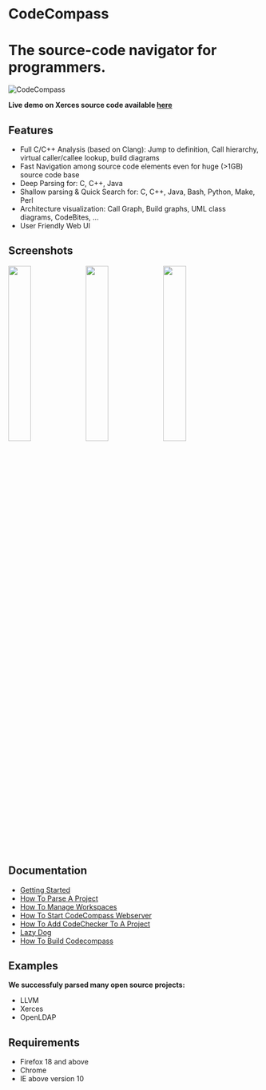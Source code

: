 # CodeCompass

# The source-code navigator for programmers.

![CodeCompass](https://raw.githubusercontent.com/Ericsson/codecompass/Earhart/img/logo.jpg)

**Live demo on Xerces source code available [here](http://modelserver.inf.elte.hu:34540/#wsid=xerces)**

## Features
* Full C/C++ Analysis (based on Clang): Jump to definition, Call hierarchy, virtual caller/callee lookup, build diagrams
* Fast Navigation among source code elements even for huge (>1GB) source code base
* Deep Parsing for: C, C++, Java 
* Shallow parsing & Quick Search for: C, C++, Java, Bash, Python, Make, Perl
* Architecture visualization: Call Graph, Build graphs, UML class diagrams, CodeBites, ...
* User Friendly Web UI

## Screenshots

<img src="https://raw.githubusercontent.com/Ericsson/codecompass/Earhart/img/screenshot1.jpg" width="30%" />
<img src="https://raw.githubusercontent.com/Ericsson/codecompass/Earhart/img/screenshot2.jpg" width="30%" />
<img src="https://raw.githubusercontent.com/Ericsson/codecompass/Earhart/img/screenshot3.jpg" width="30%" />

## Documentation

* [Getting Started](docs/getting_started.md)
* [How To Parse A Project](docs/parse_a_project.md)
* [How To Manage Workspaces](docs/manage_workspaces.md)
* [How To Start CodeCompass Webserver](docs/start_codecompass_webserver.md)
* [How To Add CodeChecker To A Project](docs/add_codechecker_to_a_project.md)
* [Lazy Dog](docs/lazy_dog.md)
* [How To Build Codecompass](docs/build_codecompass.md)

## Examples

**We successfuly parsed many open source projects:**
* LLVM
* Xerces
* OpenLDAP

## Requirements
* Firefox 18 and above
* Chrome
* IE above version 10
